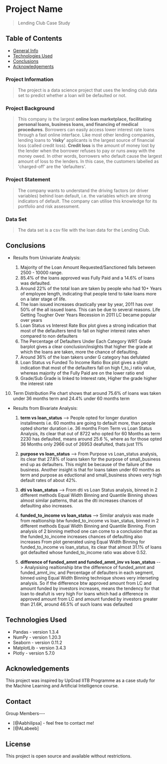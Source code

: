 # Project Name
> Lending Club Case Study


## Table of Contents
* [General Info](#general-information)
* [Technologies Used](#technologies-used)
* [Conclusions](#conclusions)
* [Acknowledgements](#acknowledgements)

<!-- You can include any other section that is pertinent to your problem -->

### Project Information

> The project is a data science project that uses the lending club data set to predict whether a loan will be defaulted or not.

### Project Background

> This company is the largest **online loan marketplace, facilitating personal loans, business loans, and financing of medical procedures**. Borrowers can easily access lower interest rate loans through a fast online interface. Like most other lending companies, lending loans to **‘risky’** applicants is the largest source of financial loss (called credit loss). **Credit loss** is the amount of money lost by the lender when the borrower refuses to pay or runs away with the money owed. In other words, borrowers who default cause the largest amount of loss to the lenders. In this case, the customers labelled as 'charged-off' are the 'defaulters'.

### Project Statement

> The company wants to understand the driving factors (or driver variables) behind loan default, i.e. the variables which are strong indicators of default. The company can utilise this knowledge for its portfolio and risk assessment.

### Data Set

> The data set is a csv file with the loan data for the Lending Club.


<!-- You don't have to answer all the questions - just the ones relevant to your project. -->

## Conclusions
- Results from Univariate Analysis:
  
  1. Majority of the Loan Amount Requested/Sanctioned falls between 2500 - 10000 range.
  2. 85.4% of the loans approved was Fully Paid and a 14.6% of loans was defaulted.
  3. Around 22% of the total loan are taken by people who had 10+ Years of employee length, indicating that people tend to take loans more on a later stage of life.
  4. The loan issued increases drastically year by year, 2011 has over 50% of the all issued loans. This can be due to several reasons.
      Life Getting Tougher Over Years
      Recession in 2011
      LC became popular over years
  5. Loan Status vs Interest Rate Box plot gives a strong indication that most of the defaulters tend to fall on higher interest rates when compared to non defaulters
  6. The Percentage of Defaulters Under Each Category WRT Grade barplot gives a clear conclusion/insights that higher the grade at which the loans are taken, more the chance of defaulting.
  7. Around 36% of the loan takers under G category has defulated
  8. Loan Status vs Funded To Income Ratio Box plot gives a slight indication that most of the defaulters fall on high f_to_i ratio value, whereas majority of the Fully Paid are on the lower 
     ratio end
  9. Grade/Sub Grade is linked to Interest rate, Higher the grade higher the interest rate
 10. Term Distribution Pie chart shows that around 75.6% of loans was taken under 36 months term and 24.4% under 60 months term
  
- Results from Bivariate Analysis:
  
  1. **term vs loan_status** -->
     People opted for longer duration installments i.e. 60 months are going to default more, than people opted shorter duration i.e. 36 months
     From Term vs Loan Status Analysis, its clear that out of 8722 who opted for 60 Months as term 2230 has defaulted, means around 25.6 %, where as for those opted 36 Months only 2966 out of 
     26953 deafulted, thats just 11%
     
  2. **purpose vs loan_status** -->
     From Purpose vs Loan_status analysis, its clear that 27.8% of loans taken for the purpose of small_business end up as defaulters. This might be because of the failure of the business.
     Another insight is that for loans taken under 60 months as term and purpose as eductional and small_business shows very high default rates of about 42%.
     
  3. **dti vs loan_status** -->
     From dti vs Loan Status analysis, binned in 2 different methods Equal Width Binning and Quantile Binning shows almost similar patterns, that as the dti increases chances of defaulting also 
     increases.
     
  4. **funded_to_income vs loan_status** -->
     Similar analysis was made from realtionship btw funded_to_income vs loan_status, binned in 2 different methods Equal Width Binning and Quantile Binning.
     From analysis of 2 binning method one can come to a conclusion that as the funded_to_income increases chances of defaulting also increases
     From plot generated using Equal Width Binning for funded_to_income vs loan_status, its clear that almost 31.1% of loans got defaulted whose funded_to_income ratio was above 0.52.
     
  5. **difference of funded_amnt and funded_amnt_inv vs loan_status** -->
     Analysising realtionship btw the difference of funded_amnt and funded_amnt_inv, and Percentage of defaulters in each segment, binned using Equal Width Binning technique shows very 
     interseting analysis.
     So if the difference btw approved amount from LC and amount funded by investors increases, means the tendency for that loan to deafult is very high
     For loans which had a difference in approved amount from LC and amount funded by investors greater than 21.6K, around 46.5% of such loans was defaulted

<!-- You don't have to answer all the questions - just the ones relevant to your project. -->


## Technologies Used
- Pandas - version 1.3.4
- NumPy - version 1.20.3
- Seaborn - version 0.11.2
- MatplotLib - version 3.4.3
- Plotly - version 5.7.0


<!-- As the libraries versions keep on changing, it is recommended to mention the version of library used in this project -->

## Acknowledgements
This project was inspired by UpGrad IITB Programme as a case study for the Machine Learning and Artificial Intelligence course.

## Contact

Group Members--- 
- [@Aabhilipsa] - feel free to contact me!
- [@ALabeeb] 

<!-- Optional -->

<!-- ## License -->

## License

This project is open source and available without restrictions.




<!-- Optional -->
<!-- ## License -->
<!-- This project is open source and available under the [... License](). -->

<!-- You don't have to include all sections - just the one's relevant to your project -->
